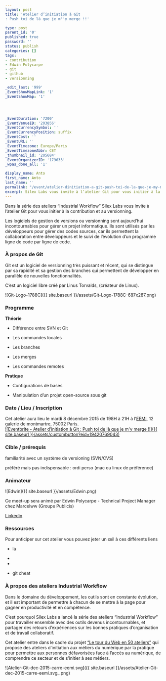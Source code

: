 ```yaml
---
layout: post
title: 'Atelier d’initiation à Git
: Push toi de là que je m''y merge !!'

type: post
parent_id: '0'
published: true
password: ''
status: publish
categories: []
tags:
- contribution
- Edwin Polycarpe
- git
- github
- versionning

_edit_last: '999'
_EventShowMapLink: '1'
_EventShowMap: '1'




_EventDuration: '7200'
_EventVenueID: '203856'
_EventCurrencySymbol: ''
_EventCurrencyPosition: suffix
_EventCost: ''
_EventURL: ''
_EventTimezone: Europe/Paris
_EventTimezoneAbbr: CET
_thumbnail_id: '205684'
_EventOrganizerID: '179633'
_wpas_done_all: '1'

display_name: Anto
first_name: Anto
last_name: ''
permalink: "/event/atelier-dinitiation-a-git-push-toi-de-la-que-je-my-merge/"
excerpt: Silex Labs vous invite à l’atelier Git pour vous initier à la contribution et au versionning.
---
```


Dans la série des ateliers “Industrial Workflow” Silex Labs vous invite à l’atelier Git pour vous initier à la contribution et au versionning.

Les logiciels de gestion de versions ou versionning sont aujourd’hui incontournables pour gérer un projet informatique. Ils sont utilisés par les développeurs pour gérer des codes sources, car ils permettent la collaboration entre développeurs et le suivi de l’évolution d’un programme ligne de code par ligne de code.

### **À propos de Git**

Git est un logiciel de versionning très puissant et récent, qui se distingue par sa rapidité et sa gestion des branches qui permettent de développer en parallèle de nouvelles fonctionnalités.

C’est un logiciel libre créé par Linus Torvalds, (créateur de Linux).

![Git-Logo-1788C]({{ site.baseurl }}/assets/Git-Logo-1788C-687x287.png)

### **Programme**

**Théorie**  
- Différence entre SVN et Git

- Les commandes locales

- Les branches

- Les merges

- Les commandes remotes

**Pratique**  
- Configurations de bases

- Manipulation d’un projet open-source sous git

### **Date / Lieu / Inscription**

Cet atelier aura lieu le mardi 8 décembre 2015 de 198H à 21H à l’[EEMI](http://www.eemi.com/fr), 12 galerie de montmartre, 75002 Paris.  
[![Eventbrite - Atelier d’initiation à Git
: Push toi de là que je m'y merge !!]({{ site.baseurl }}/assets/custombutton?eid=19420769043)](http://www.eventbrite.fr/e/billets-atelier-dinitiation-a-git-push-toi-de-la-que-je-my-merge-19420769043?ref=ebtn)

### **Cible / prérequis**

familiarité avec un système de versioning (SVN/CVS)

préféré mais pas indispensable
: ordi perso (mac ou linux de préférence)

### **Animateur**

![Edwin]({{ site.baseurl }}/assets/Edwin.png)

Ce meet-up sera animé par Edwin Polycarpe - Technical Project Manager chez Marcelww (Groupe Publicis)

[Linkedin](https://www.linkedin.com/in/edwinpolycarpe)

### **Ressources**

Pour anticiper sur cet atelier vous pouvez jeter un œil à ces différents liens

*   la

*  

*  


*   git cheat



### **À propos des ateliers Industrial Workflow**

Dans le domaine du développement, les outils sont en constante évolution, et il est important de permettre à chacun de se mettre à la page pour gagner en productivité et en compétence.

C’est pourquoi Silex Labs a lancé la série des ateliers “Industrial Workflow” pour travailler ensemble avec des outils devenus incontournables, et partager des retours d’expériences sur les bonnes pratiques d’organisation et de travail collaboratif.

Cet atelier entre dans le cadre du projet [“Le tour du Web en 50 ateliers”](https://www.silexlabs.org/le-tour-du-web-en-50-ateliers-2/) qui propose des ateliers d’initiation aux métiers du numérique par la pratique pour permettre aux personnes défavorisées face à l’accès au numérique, de comprendre ce secteur et de s’initier à ses métiers.

![Atelier-Git-dec-2015-carre-eemi.svg]({{ site.baseurl }}/assets/Atelier-Git-dec-2015-carre-eemi.svg_.png)